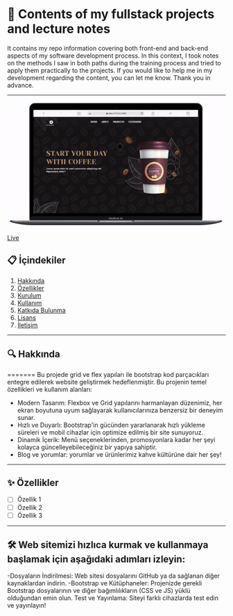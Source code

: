 # 📌 Contents of my fullstack projects and lecture notes

It contains my repo information covering both front-end and back-end aspects of my software development process. In this context, I took notes on the methods 
I saw in both paths during the training process and tried to apply them practically to the projects. If you would like to help me in my development regarding the content, you can let me know. Thank you in advance.

---
![Proje Demosu](img/coffe-shop.gif)

[Live](https://yavuzahmet1.github.io/fullstack-clarusway/projects/coffee-shop/)

## 📋 İçindekiler

1. [Hakkında](#hakkında)
2. [Özellikler](#özellikler)
3. [Kurulum](#kurulum)
4. [Kullanım](#kullanım)
5. [Katkıda Bulunma](#katkıda-bulunma)
6. [Lisans](#lisans)
7. [İletişim](#iletişim)

---

## 🔍 Hakkında

=======
Bu projede grid ve flex yapıları ile bootstrap kod parçacıkları entegre edilerek website geliştirmek hedeflenmiştir. Bu projenin temel özellikleri ve kullanım alanları:

- Modern Tasarım: Flexbox ve Grid yapılarını harmanlayan düzenimiz, her ekran boyutuna uyum sağlayarak kullanıcılarınıza benzersiz bir deneyim sunar.
- Hızlı ve Duyarlı: Bootstrap'in gücünden yararlanarak hızlı yükleme süreleri ve mobil cihazlar için optimize edilmiş bir site sunuyoruz.
- Dinamik İçerik: Menü seçeneklerinden, promosyonlara kadar her şeyi kolayca güncelleyebileceğiniz bir yapıya sahiptir.
- Blog ve yorumlar: yorumlar ve ürünlerimiz kahve kültürüne dair her şey!

---

## ✨ Özellikler

- [ ] Özellik 1
- [ ] Özellik 2
- [ ] Özellik 3

---

## 🛠️ Web sitemizi hızlıca kurmak ve kullanmaya başlamak için aşağıdaki adımları izleyin:

-Dosyaların İndirilmesi: Web sitesi dosyalarını GitHub ya da sağlanan diğer kaynaklardan indirin.
-Bootstrap ve Kütüphaneler: Projenizde gerekli Bootstrap dosyalarının ve diğer bağımlılıkların (CSS ve JS) yüklü olduğundan emin olun.
Test ve Yayınlama: Siteyi farklı cihazlarda test edin ve yayınlayın!

